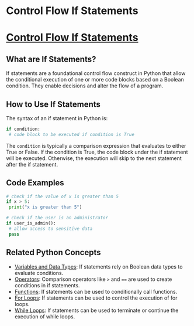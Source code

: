 # Control Flow If Statements 
# [Control Flow If Statements](./../control-flow-if-statements/)

## What are If Statements?
If statements are a foundational control flow construct in Python that allow the conditional execution of one or more code blocks based on a Boolean condition. They enable decisions and alter the flow of a program.

## How to Use If Statements
The syntax of an if statement in Python is:

```python
if condition:
 # code block to be executed if condition is True
```

The `condition` is typically a comparison expression that evaluates to either True or False. If the condition is True, the code block under the if statement will be executed. Otherwise, the execution will skip to the next statement after the if statement.

## Code Examples
```python
# check if the value of x is greater than 5
if x > 5:
 print("x is greater than 5")
```

```python
# check if the user is an administrator
if user_is_admin():
 # allow access to sensitive data
 pass
```

## Related Python Concepts

- [Variables and Data Types](./../variables-and-data-types/): If statements rely on Boolean data types to evaluate conditions.
- [Operators](./../operators/): Comparison operators like `>` and `==` are used to create conditions in if statements.
- [Functions](./../functions/): If statements can be used to conditionally call functions.
- [For Loops](./../for-loops/): If statements can be used to control the execution of for loops.
- [While Loops](./../while-loops/): If statements can be used to terminate or continue the execution of while loops.
